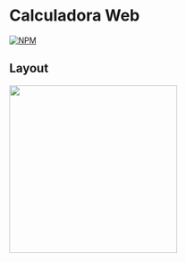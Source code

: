 # Calculadora Web

[![NPM](https://img.shields.io/npm/l/react)](https://github.com/DiegojSts/DevSuperior/blob/master/LICENSE) 

## Layout

<img src="https://github.com/DiegojSts/assets/blob/master/gifs/calculadora.gif" height="300px"/> 
